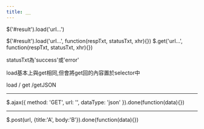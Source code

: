 ```yaml
---
title: __
---
```



$('#result').load('url...')

$('#result').load('url...', function(respTxt, statusTxt, xhr){})
$.get('url...', function(respTxt, statusTxt, xhr){})

statusTxt為'success'或'error'

load基本上與get相同,但會將get回的內容置於selector中

load / get /getJSON

---

$.ajax({
	method: 'GET',
	url: '',
	dataType: 'json'
}).done(function(data){})

---

$.post(url, {title:'A', body:'B'}).done(function(data){})
